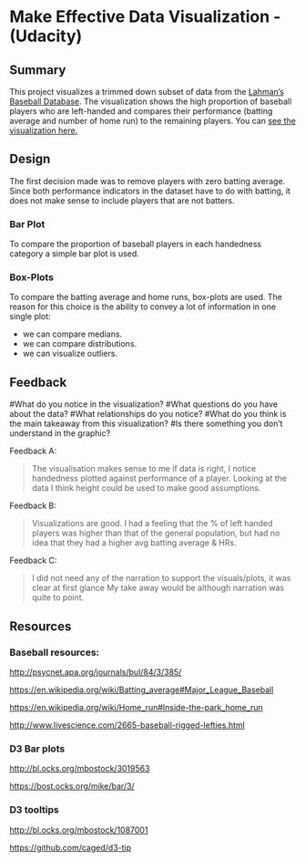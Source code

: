 # Make Effective Data Visualization - (Udacity)

## Summary

This project visualizes a trimmed down subset of data from the [Lahman’s Baseball Database](https://www.google.com/url?q=https://s3.amazonaws.com/udacity-hosted-downloads/ud507/baseball_data.csv&sa=D&ust=1490125746632000&usg=AFQjCNFCnmjfmAdD01JPvXiOtpgyT9Z94w). The visualization shows the high proportion of baseball players who are left-handed and compares their performance (batting average and number of home run) to the remaining players. You can [see the visualization here.](http://zelite.github.io/Make-Effective-Data-Visualization/)

## Design

The first decision made was to remove players with zero batting average. Since both performance indicators in the dataset have to do with batting, it does not make sense to include players that are not batters.

### Bar Plot

To compare the proportion of baseball players in each handedness
category a simple bar plot is used.

### Box-Plots

To compare the batting average and home runs, box-plots are used. The
reason for this choice is the ability to convey a lot of information
in one single plot:

  * we can compare medians.
  * we can compare distributions.
  * we can visualize outliers.

## Feedback

#What do you notice in the visualization?
#What questions do you have about the data?
#What relationships do you notice?
#What do you think is the main takeaway from this visualization?
#Is there something you don’t understand in the graphic?

Feedback A:
> The visualisation makes sense to me if data is right, I notice handedness plotted against performance of a player.
Looking at the data I think height could be used to make good assumptions.


Feedback B:
> Visualizations are good. I had a feeling
that the % of left handed players was higher than that of the general
population, but had no idea that they had a higher avg batting average & HRs.

Feedback C:
>I did not need any of the narration to support the visuals/plots, it was clear at first glance
My take away would be although narration was quite to point.

## Resources
### Baseball resources:

http://psycnet.apa.org/journals/bul/84/3/385/

https://en.wikipedia.org/wiki/Batting_average#Major_League_Baseball

https://en.wikipedia.org/wiki/Home_run#Inside-the-park_home_run

http://www.livescience.com/2665-baseball-rigged-lefties.html

### D3 Bar plots

http://bl.ocks.org/mbostock/3019563

https://bost.ocks.org/mike/bar/3/

### D3 tooltips

http://bl.ocks.org/mbostock/1087001

https://github.com/caged/d3-tip
